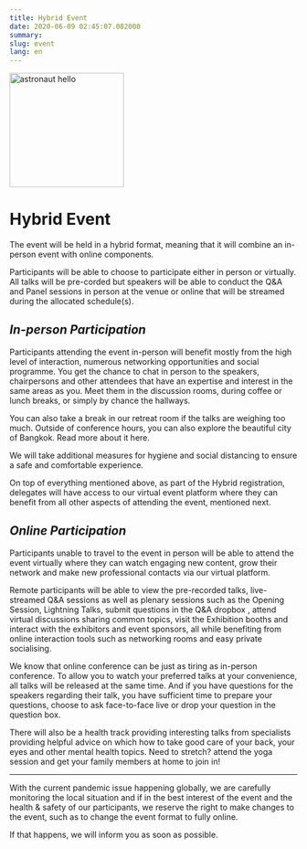```yaml
---
title: Hybrid Event 
date: 2020-06-09 02:45:07.082000
summary: 
slug: event
lang: en
---
```


<img src="/theme/img/hello-as.png" alt="astronaut hello" width="200"/>


# Hybrid Event
The event will be held in a hybrid format, meaning that it will combine an in-person event with online components.

Participants will be able to choose to participate either in person or virtually. All talks will be pre-corded but speakers will be able to conduct the Q&A and Panel sessions in person at the venue or online that will be streamed during the allocated schedule(s).


## __*In-person Participation*__
Participants attending the event in-person will benefit mostly from the high level of interaction, numerous networking opportunities and social programme. You get the chance to chat in person to the speakers, chairpersons and other attendees that have an expertise and interest in the same areas as you. Meet them in the discussion rooms, during coffee or lunch breaks, or simply by chance the hallways.

You can also take a break in our retreat room if the talks are weighing too much. Outside of conference hours, you can also explore the beautiful city of Bangkok. Read more about it here.
<!-- The event is held in True Digital Park where there is plenty of space, convenient restaurants and shops not forgetting plenty cafes around the vicinity.  -->

We will take additional measures for hygiene and social distancing to ensure a safe and comfortable experience.

On top of everything mentioned above, as part of the Hybrid registration, delegates will have access to our virtual event platform where they can benefit from all other aspects of attending the event, mentioned next.

## __*Online Participation*__

Participants unable to travel to the event in person will be able to attend the event virtually where they can watch engaging new content, grow their network and make new professional contacts via our virtual platform.

Remote participants will be able to view the pre-recorded talks, live-streamed Q&A sessions as well as plenary sessions such as the Opening Session, Lightning Talks, submit questions in the Q&A dropbox , attend virtual discussions sharing common topics, visit the Exhibition booths and interact with the exhibitors and event sponsors, all while benefiting from online interaction tools such as networking rooms and easy private socialising.

We know that online conference can be just as tiring as in-person conference. To allow you to watch your preferred talks at your convenience, all talks will be released at the same time. And if you have questions for the speakers regarding their talk, you have sufficient time to prepare your questions, choose to ask face-to-face live or drop your question in the question box. 

There will also be a health track providing interesting talks from specialists providing helpful advice on which how to take good care of your back, your eyes and other mental health topics. Need to stretch? attend the yoga session and get your family members at home to join in!

---

With the current pandemic issue happening globally, we are carefully monitoring the local situation and if in the best interest of the event and the health & safety of our participants, we reserve the right to make changes to the event, such as to change the event format to fully online.

If that happens, we will inform you as soon as possible.

